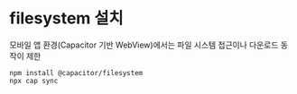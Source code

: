 # filesystem 설치

모바일 앱 환경(Capacitor 기반 WebView)에서는 파일 시스템 접근이나 다운로드 동작이 제한

```
npm install @capacitor/filesystem
npx cap sync
```